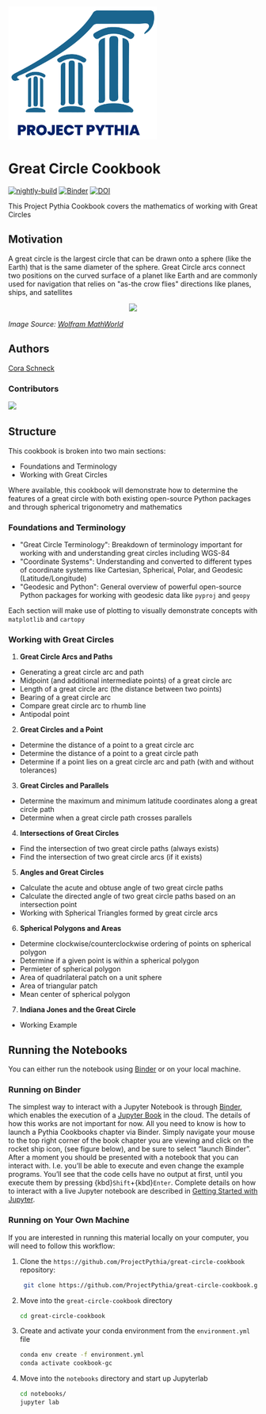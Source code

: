 <img src="thumbnail.png" alt="thumbnail" width="300"/>

# Great Circle Cookbook

[![nightly-build](https://github.com/ProjectPythia/cookbook-template/actions/workflows/nightly-build.yaml/badge.svg)](https://github.com/ProjectPythia/cookbook-template/actions/workflows/nightly-build.yaml)
[![Binder](https://binder.projectpythia.org/badge_logo.svg)](https://binder.projectpythia.org/v2/gh/ProjectPythia/cookbook-template/main?labpath=notebooks)
[![DOI](https://zenodo.org/badge/475509405.svg)](https://zenodo.org/badge/latestdoi/475509405)

This Project Pythia Cookbook covers the mathematics of working with Great Circles

## Motivation

A great circle is the largest circle that can be drawn onto a sphere (like the Earth) that is the same diameter of the sphere. Great Circle arcs connect two positions on the curved surface of a planet like Earth and are commonly used for navigation that relies on "as-the crow flies" directions like planes, ships, and satellites

<p align="center">
<img src="https://mathworld.wolfram.com/images/eps-svg/SmallGreatCircles_700.svg"/>
</p>

_Image Source: [Wolfram MathWorld](https://mathworld.wolfram.com/GreatCircle.html)_

## Authors

[Cora Schneck](https://github.com/cyschneck)

### Contributors

<a href="https://github.com/ProjectPythia/great-circle-cookbook/graphs/contributors">
  <img src="https://contrib.rocks/image?repo=ProjectPythia/great-circle-cookbook" />
</a>

## Structure

This cookbook is broken into two main sections:
- Foundations and Terminology
- Working with Great Circles

Where available, this cookbook will demonstrate how to determine the features of a great circle with both existing open-source Python packages and through spherical trigonometry and mathematics

### Foundations and Terminology

- "Great Circle Terminology": Breakdown of terminology important for working with and understanding great circles including WGS-84
- "Coordinate Systems": Understanding and converted to different types of coordinate systems like Cartesian, Spherical, Polar, and Geodesic (Latitude/Longitude)
- "Geodesic and Python": General overview of powerful open-source Python packages for working with geodesic data like `pyproj` and `geopy`

Each section will make use of plotting to visually demonstrate concepts with `matplotlib` and `cartopy`

### Working with Great Circles

1. **Great Circle Arcs and Paths**
- Generating a great circle arc and path
- Midpoint (and additional intermediate points) of a great circle arc
- Length of a great circle arc (the distance between two points)
- Bearing of a great circle arc
- Compare great circle arc to rhumb line
- Antipodal point

2. **Great Circles and a Point**
- Determine the distance of a point to a great circle arc
- Determine the distance of a point to a great circle path
- Determine if a point lies on a great circle arc and path (with and without tolerances)

3. **Great Circles and Parallels**
- Determine the maximum and minimum latitude coordinates along a great circle path
- Determine when a great circle path crosses parallels

4. **Intersections of Great Circles**
- Find the intersection of two great circle paths (always exists)
- Find the intersection of two great circle arcs (if it exists)

5. **Angles and Great Circles**
- Calculate the acute and obtuse angle of two great circle paths
- Calculate the directed angle of two great circle paths based on an intersection point
- Working with Spherical Triangles formed by great circle arcs

6. **Spherical Polygons and Areas**
- Determine clockwise/counterclockwise ordering of points on spherical polygon
- Determine if a given point is within a spherical polygon
- Permieter of spherical polygon
- Area of quadrilateral patch on a unit sphere
- Area of triangular patch
- Mean center of spherical polygon

7. **Indiana Jones and the Great Circle**
- Working Example

## Running the Notebooks

You can either run the notebook using [Binder](https://binder.projectpythia.org/) or on your local machine.

### Running on Binder

The simplest way to interact with a Jupyter Notebook is through
[Binder](https://binder.projectpythia.org/), which enables the execution of a
[Jupyter Book](https://jupyterbook.org) in the cloud. The details of how this works are not
important for now. All you need to know is how to launch a Pythia
Cookbooks chapter via Binder. Simply navigate your mouse to
the top right corner of the book chapter you are viewing and click
on the rocket ship icon, (see figure below), and be sure to select
“launch Binder”. After a moment you should be presented with a
notebook that you can interact with. I.e. you’ll be able to execute
and even change the example programs. You’ll see that the code cells
have no output at first, until you execute them by pressing
{kbd}`Shift`\+{kbd}`Enter`. Complete details on how to interact with
a live Jupyter notebook are described in [Getting Started with
Jupyter](https://foundations.projectpythia.org/foundations/getting-started-jupyter.html).

### Running on Your Own Machine

If you are interested in running this material locally on your computer, you will need to follow this workflow:

1. Clone the `https://github.com/ProjectPythia/great-circle-cookbook` repository:

   ```bash
    git clone https://github.com/ProjectPythia/great-circle-cookbook.git
   ```

1. Move into the `great-circle-cookbook` directory
   ```bash
   cd great-circle-cookbook
   ```
1. Create and activate your conda environment from the `environment.yml` file
   ```bash
   conda env create -f environment.yml
   conda activate cookbook-gc
   ```
1. Move into the `notebooks` directory and start up Jupyterlab
   ```bash
   cd notebooks/
   jupyter lab
   ```
